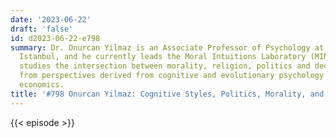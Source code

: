 ```yaml
---
date: '2023-06-22'
draft: 'false'
id: d2023-06-22-e798
summary: Dr. Onurcan Yilmaz is an Associate Professor of Psychology at Kadir Has University,
  Istanbul, and he currently leads the Moral Intuitions Laboratory (MINT Lab). He
  studies the intersection between morality, religion, politics and decision-making
  from perspectives derived from cognitive and evolutionary psychology and behavioral
  economics.
title: '#798 Onurcan Yilmaz: Cognitive Styles, Politics, Morality, and Religion'
---
```

{{< episode >}}
